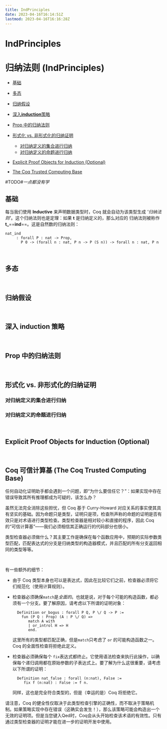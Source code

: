 ```yaml
---
title: IndPrinciples
date: 2023-04-16T16:14:51Z
lastmod: 2023-04-16T16:16:28Z
---
```


# IndPrinciples

# 归纳法则    (IndPrinciples)

* [基础](https://coq-zh.github.io/SF-zh/lf-current/IndPrinciples.html#lab282)
* [多态](https://coq-zh.github.io/SF-zh/lf-current/IndPrinciples.html#lab288)
* [归纳假设](https://coq-zh.github.io/SF-zh/lf-current/IndPrinciples.html#lab293)
* [深入 ](https://coq-zh.github.io/SF-zh/lf-current/IndPrinciples.html#lab294)​**[induction](https://coq-zh.github.io/SF-zh/lf-current/IndPrinciples.html#lab294)**​[ 策略](https://coq-zh.github.io/SF-zh/lf-current/IndPrinciples.html#lab294)
* [Prop 中的归纳法则](https://coq-zh.github.io/SF-zh/lf-current/IndPrinciples.html#lab296)
* [形式化 vs. 非形式化的归纳证明](https://coq-zh.github.io/SF-zh/lf-current/IndPrinciples.html#lab297)

  * [对归纳定义的集合进行归纳](https://coq-zh.github.io/SF-zh/lf-current/IndPrinciples.html#lab298)
  * [对归纳定义的命题进行归纳](https://coq-zh.github.io/SF-zh/lf-current/IndPrinciples.html#lab299)
* [Explicit Proof Objects for Induction (Optional)](https://coq-zh.github.io/SF-zh/lf-current/IndPrinciples.html#lab300)
* [The Coq Trusted Computing Base](https://coq-zh.github.io/SF-zh/lf-current/IndPrinciples.html#lab301)

​#TODO#​*一点都没有学*

## 基础

每当我们使用 **Inductive** 来声明数据类型时，Coq 就会自动为该类型生成 *'归纳法则'*。这个归纳法则也是定理：如果 **t** 是归纳定义的，那么对应的 归纳法则被称作 **t_**​==**ind**==。这是自然数的归纳法则：

```coq
nat_ind
	 : forall P : nat -> Prop,
       P 0 -> (forall n : nat, P n -> P (S n)) -> forall n : nat, P n
```

‍

## 多态

‍

## 归纳假设

‍

## 深入 induction 策略

‍

## Prop 中的归纳法则

‍

## 形式化 vs. 非形式化的归纳证明

### 对归纳定义的集合进行归纳

### 对归纳定义的命题进行归纳

‍

## Explicit Proof Objects for Induction (Optional)

‍

## Coq 可信计算基 (The Coq Trusted Computing Base)

任何自动化证明助手都会遇到一个问题，即“为什么要信任它？”：如果实现中存在错误导致其所有推理都成为可疑的，该怎么办？

虽然无法完全消除这些担忧，但 Coq 基于 Curry-Howard 对应关系的事实使其具有坚实的基础。因为命题只是类型，证明只是项，检查所声称的命题的证明是否有效只是对术语进行类型检查。类型检查器是相对较小和直接的程序，因此 Coq 的“可信计算基”——我们必须相信其正确运行的代码部分也很小。

类型检查器必须做什么？其主要工作是确保在每个函数应用中，预期的实际参数类型匹配，匹配表达式的分支是归纳类型的构造器模式，并且匹配的所有分支返回相同的类型等等。

‍

有一些额外的细节：

* 由于 Coq 类型本身也可以是表达式，因此在比较它们之前，检查器必须将它们规范化（使用计算规则）。
* 检查器必须确保`match`​是*全面的*。也就是说，对于每个可能的构造函数，都必须有一个分支。要了解原因，请考虑以下所谓的证明对象：

  ```coq
    Definition or_bogus : forall P Q, P \/ Q -> P :=
      fun (P Q : Prop) (A : P \/ Q) =>
         match A with
         | or_introl H => H
         end.
  ```

  这里所有的类型都匹配正确，但是`match`​只考虑了 `or`​ 的可能构造函数之一。Coq 的全面性检查将拒绝此定义。
* 检查器必须确保每个 `fix`​ 表达式都终止。它使用语法检查来执行此操作，以确保每个递归调用都在原始参数的子表达式上。要了解为什么这很重要，请考虑以下所谓的证明：

  ```coq
    Definition nat_false : forall (n:nat), False :=
       fix f (n:nat) : False := f n.
  ```

  同样，这也是完全符合类型的，但是（幸运的是）Coq 将拒绝它。

请注意，Coq 的健全性仅取决于此类型检查引擎的正确性，而不取决于策略机制。如果策略实现中存在错误（这确实会发生！），那么该策略可能会构造出一个无效的证明项。但是当您键入Qed时，Coq会从头开始检查该术语的有效性。只有通过类型检查器的证明才能在进一步的证明开发中使用。

‍
